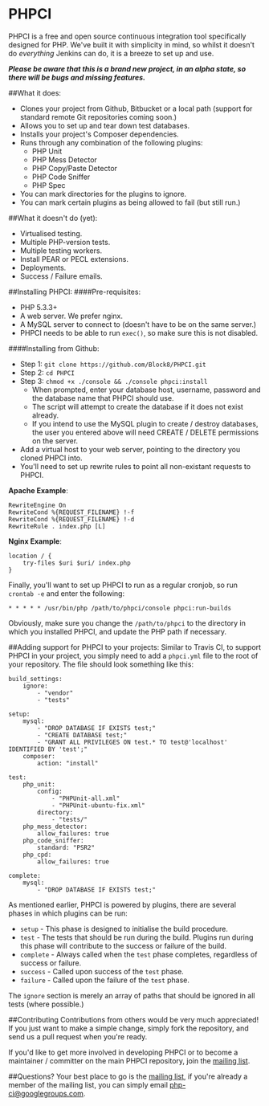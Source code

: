 PHPCI
=====

PHPCI is a free and open source continuous integration tool specifically designed for PHP. We've  built it with simplicity in mind, so whilst it doesn't do *everything* Jenkins can do, it is a breeze to set up and use.

_**Please be aware that this is a brand new project, in an alpha state, so there will be bugs and missing features.**_

##What it does:
* Clones your project from Github, Bitbucket or a local path (support for standard remote Git repositories coming soon.)
* Allows you to set up and tear down test databases.
* Installs your project's Composer dependencies.
* Runs through any combination of the following plugins:
	* PHP Unit
	* PHP Mess Detector
	* PHP Copy/Paste Detector
	* PHP Code Sniffer
    * PHP Spec
* You can mark directories for the plugins to ignore.
* You can mark certain plugins as being allowed to fail (but still run.)

##What it doesn't do (yet):
* Virtualised testing.
* Multiple PHP-version tests.
* Multiple testing workers.
* Install PEAR or PECL extensions.
* Deployments.
* Success / Failure emails.

##Installing PHPCI:
####Pre-requisites:
* PHP 5.3.3+
* A web server. We prefer nginx.
* A MySQL server to connect to (doesn't have to be on the same server.)
* PHPCI needs to be able to run `exec()`, so make sure this is not disabled.


####Installing from Github:
* Step 1: `git clone https://github.com/Block8/PHPCI.git`
* Step 2: `cd PHPCI`
* Step 3: `chmod +x ./console && ./console phpci:install`
	* When prompted, enter your database host, username, password and the database name that PHPCI should use.
	* The script will attempt to create the database if it does not exist already.
	* If you intend to use the MySQL plugin to create / destroy databases, the user you entered above will need CREATE / DELETE permissions on the server.
* Add a virtual host to your web server, pointing to the directory you cloned PHPCI into.
* You'll need to set up rewrite rules to point all non-existant requests to PHPCI.

**Apache Example**:

	RewriteEngine On
	RewriteCond %{REQUEST_FILENAME} !-f
	RewriteCond %{REQUEST_FILENAME} !-d
	RewriteRule . index.php [L]
	
**Nginx Example**: 


    location / {
        try-files $uri $uri/ index.php
    }

Finally, you'll want to set up PHPCI to run as a regular cronjob, so run `crontab -e` and enter the following:

    * * * * * /usr/bin/php /path/to/phpci/console phpci:run-builds
    
Obviously, make sure you change the `/path/to/phpci` to the directory in which you installed PHPCI, and update the PHP path if necessary.

##Adding support for PHPCI to your projects:
Similar to Travis CI, to support PHPCI in your project, you simply need to add a `phpci.yml` file to the root of your repository. The file should look something like this:

    build_settings:
        ignore:
            - "vendor"
            - "tests"

    setup:
		mysql:
    		- "DROP DATABASE IF EXISTS test;"
    		- "CREATE DATABASE test;"
    		- "GRANT ALL PRIVILEGES ON test.* TO test@'localhost' IDENTIFIED BY 'test';"
    	composer:
    		action: "install"
    
    test:
    	php_unit:
			config:
				- "PHPUnit-all.xml"
				- "PHPUnit-ubuntu-fix.xml"
			directory:
				- "tests/"
    	php_mess_detector:
    		allow_failures: true
    	php_code_sniffer:
    		standard: "PSR2"
    	php_cpd:
    		allow_failures: true
    
    complete:
    	mysql:
    		- "DROP DATABASE IF EXISTS test;"
    		
As mentioned earlier, PHPCI is powered by plugins, there are several phases in which plugins can be run:

* `setup` - This phase is designed to initialise the build procedure.
* `test` - The tests that should be run during the build. Plugins run during this phase will contribute to the success or failure of the build.
* `complete` - Always called when the `test` phase completes, regardless of success or failure.
* `success` - Called upon success of the `test` phase.
* `failure` - Called upon the failure of the `test` phase.

The `ignore` section is merely an array of paths that should be ignored in all tests (where possible.)

##Contributing
Contributions from others would be very much appreciated! If you just want to make a simple change, simply fork the repository, and send us a pull request when you're ready. 

If you'd like to get more involved in developing PHPCI or to become a maintainer / committer on the main PHPCI repository, join the [mailing list](https://groups.google.com/forum/#!forum/php-ci).

##Questions?
Your best place to go is the [mailing list](https://groups.google.com/forum/#!forum/php-ci), if you're already a member of the mailing list, you can simply email php-ci@googlegroups.com.
